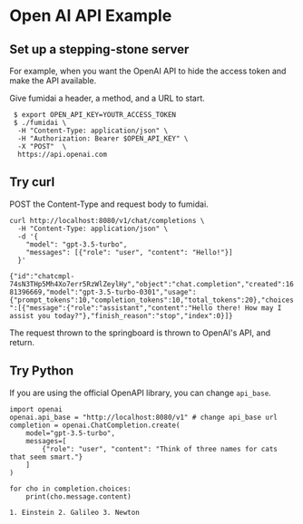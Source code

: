 
# Open AI API Example

## Set up a stepping-stone server

For example, when you want the OpenAI API to hide the access token and make the API available.

Give fumidai a header, a method, and a URL to start.

```
 $ export OPEN_API_KEY=YOUTR_ACCESS_TOKEN
 $ ./fumidai \
  -H "Content-Type: application/json" \
  -H "Authorization: Bearer $OPEN_API_KEY" \
  -X "POST"  \
  https://api.openai.com
```

## Try curl

POST the Content-Type and request body to fumidai.

```
curl http://localhost:8080/v1/chat/completions \
  -H "Content-Type: application/json" \
  -d '{
    "model": "gpt-3.5-turbo",
    "messages": [{"role": "user", "content": "Hello!"}]
  }'
```

`{"id":"chatcmpl-74sN3THp5Mh4Xo7err5RzWlZeylHy","object":"chat.completion","created":1681396669,"model":"gpt-3.5-turbo-0301","usage":{"prompt_tokens":10,"completion_tokens":10,"total_tokens":20},"choices":[{"message":{"role":"assistant","content":"Hello there! How may I assist you today?"},"finish_reason":"stop","index":0}]}`

The request thrown to the springboard is thrown to OpenAI's API, and return.

## Try Python

If you are using the official OpenAPI library, you can change `api_base`.

```
import openai
openai.api_base = "http://localhost:8080/v1" # change api_base url
completion = openai.ChatCompletion.create(
    model="gpt-3.5-turbo",
    messages=[
        {"role": "user", "content": "Think of three names for cats that seem smart."}
    ]
)

for cho in completion.choices:
    print(cho.message.content)

```

`1. Einstein
2. Galileo
3. Newton`